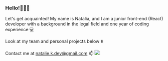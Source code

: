### Hello!👋👋👋
Let's get acquainted! 
My name is Natalia, and I am a junior front-end (React) developer with a background in the legal field and one year of coding experience 💻

Look at my team and personal projects below ⬇️

Contact me at natalie.k.dev@gmail.com 📫
![](https://hit.yhype.me/github/profile?user_id=112168059)


<!--![Top Langs](https://github-readme-stats-sigma-five.vercel.app/api/top-langs?username=taleq&locale=en&hide_title=false&layout=compact&card_width=320&theme=github_dark&hide_border=false&bg_color=00000000&text_color=ffffff)-->

<!-- ![Views](https://komarev.com/ghpvc/?username=taleq&color=blue) -->


<!--![GitHub stats](https://github-readme-stats-sigma-five.vercel.app/api?username=taleq&hide_title=false&hide_rank=false&show_icons=true&include_all_commits=false&count_private=true&disable_animations=false&theme=github_dark&locale=en&hide_border=false&bg_color=00000000&text_color=ffffff)-->

<!--![GitHub stats](https://github-readme-stats.vercel.app/api?username=taleq&hide=stars,issues&show_icons=true&theme=tokyonight)-->


<!--[![Top Langs](https://github-readme-stats.vercel.app/api/top-langs/?username=taleq&layout=compact)](https://github.com/anuraghazra/github-readme-stats)-->

<!--
- 🔭 I’m currently working on ...
- 🌱 I’m currently learning ...
- 👯 I’m looking to collaborate on ...
- 🤔 I’m looking for help with ...
- 💬 Ask me about ...
- 📫 How to reach me: ...
- 😄 Pronouns: ...
- ⚡ Fun fact: ...
-->
